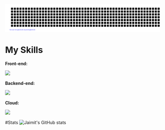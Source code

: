 ![gitartwork](gitartwork.svg)


# My Skills
**Front-end:**
<p align="left">
  <a href="https://skillicons.dev">
    <img src="https://skillicons.dev/icons?i=git,html,js,css,bootstrap,mongodb" />
  </a>
</p>

**Backend-end:**
<p align="left">
  <a href="https://skillicons.dev">
    <img src="https://skillicons.dev/icons?i=java,cpp,mysql,postman" />
  </a>
</p>

**Cloud:**
<p align="left">
  <a href="https://skillicons.dev">
    <img src="https://skillicons.dev/icons?i=jenkins,aws,azure,docker" />
  </a>
</p>

#Stats
![Jaimit's GitHub stats](https://github-readme-stats.vercel.app/api?username=jaimit-joshi&show_icons=true&theme=calm)
